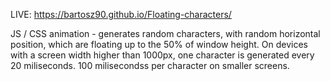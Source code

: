 LIVE: https://bartosz90.github.io/Floating-characters/

JS / CSS animation - generates random characters, with random horizontal position, which are floating up to the 50% of window height. On devices with a screen width higher than 1000px, one character is generated every 20 miliseconds. 100 milisecondss per character on smaller screens.
